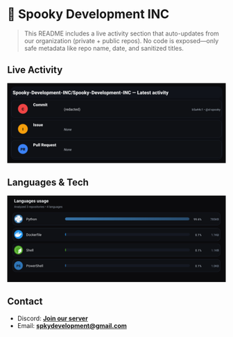 # 👻 Spooky Development INC

> This README includes a live activity section that auto-updates from our organization (private + public repos). No code is exposed—only safe metadata like repo name, date, and sanitized titles.

## Live Activity
![Repo Snapshot](./assets/repo-snapshot.svg?v=a97a608003)

## Languages & Tech
![Languages Usage](./assets/languages.svg?v=203e461a76)

## Contact
- Discord: **[Join our server](https://discord.gg/XYspZgEEJb)**
- Email: **spkydevelopment@gmail.com**
